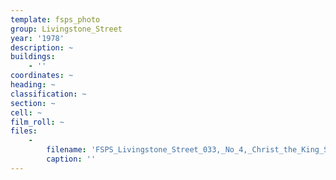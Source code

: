 ```yaml
---
template: fsps_photo
group: Livingstone_Street
year: '1978'
description: ~
buildings:
    - ''
coordinates: ~
heading: ~
classification: ~
section: ~
cell: ~
film_roll: ~
files:
    -
        filename: 'FSPS_Livingstone_Street_033,_No_4,_Christ_the_King_School,_20-7-M,_1978.png'
        caption: ''
---
```

